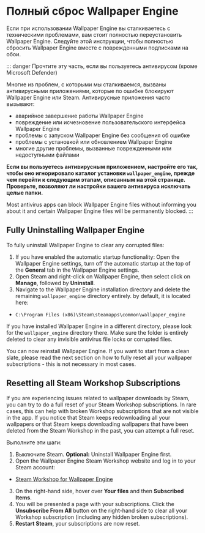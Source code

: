 # Полный сброс Wallpaper Engine

Если при использовании Wallpaper Engine вы сталкиваетесь с техническими проблемами, вам стоит полностью переустановить Wallpaper Engine. Следуйте этой инструкции, чтобы полностью сбросить Wallpaper Engine вместе с поврежденными подписками на обои.

::: danger
Прочтите эту часть, если вы пользуетесь антивирусом (кроме Microsoft Defender)

Многие из проблем, с которыми мы сталкиваемся, вызваны антивирусными приложениями, которые по ошибке блокируют Wallpaper Engine или Steam. Антивирусные приложения часто вызывают:

* аварийное завершение работы Wallpaper Engine
* повреждение или исчезновение пользовательского интерфейса Wallpaper Engine
* проблемы с запуском Wallpaper Engine без сообщения об ошибке
* проблемы с установкой или обновлением Wallpaper Engine
* многие другие проблемы, вызванные поврежденными или недоступными файлами

**Если вы пользуетесь антивирусным приложением, настройте его так, чтобы оно игнорировало каталог установки `wallpaper_engine`, прежде чем перейти к следующим этапам, описанным на этой странице. Проверьте, позволяют ли настройки вашего антивируса исключать целые папки.**

Most antivirus apps can block Wallpaper Engine files without informing you about it and certain Wallpaper Engine files will be permanently blocked.
:::

## Fully Uninstalling Wallpaper Engine

To fully uninstall Wallpaper Engine to clear any corrupted files:

1. If you have enabled the automatic startup functionality: Open the Wallpaper Engine settings, turn off the automatic startup at the top of the **General** tab in the Wallpaper Engine settings.
2. Open Steam and right-click on Wallpaper Engine, then select click on **Manage**, followed by **Uninstall**.
3. Navigate to the Wallpaper Engine installation directory and delete the remaining `wallpaper_engine` directory entirely. by default, it is located here:

* `C:\Program Files (x86)\Steam\steamapps\common\wallpaper_engine`

If you have installed Wallpaper Engine in a different directory, please look for the `wallpaper_engine` directory there. Make sure the folder is entirely deleted to clear any invisible antivirus file locks or corrupted files.

You can now reinstall Wallpaper Engine. If you want to start from a clean slate, please read the next section on how to fully reset all your wallpaper subscriptions - this is not necessary in most cases.

## Resetting all Steam Workshop Subscriptions

If you are experiencing issues related to wallpaper downloads by Steam, you can try to do a full reset of your Steam Workshop subscriptions. In rare cases, this can help with broken Workshop subscriptions that are not visible in the app. If you notice that Steam keeps redownloading all your wallpapers or that Steam keeps downloading wallpapers that have been deleted from the Steam Workshop in the past, you can attempt a full reset.

Выполните эти шаги:

1. Выключите Steam. **Optional:** Uninstall Wallpaper Engine first.
2. Open the Wallpaper Engine Steam Workshop website and log in to your Steam account:

* [Steam Workshop for Wallpaper Engine](https://steamcommunity.com/app/431960/workshop/)

3. On the right-hand side, hover over **Your files** and then **Subscribed Items**.
4. You will be presented a page with your subscriptions. Click the **Unsubscribe From All** button on the right-hand side to clear all your Workshop subscription (including any hidden broken subscriptions).
5. **Restart Steam**, your subscriptions are now reset.
